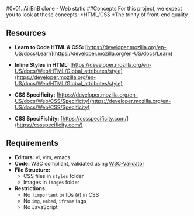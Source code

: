 #0x01. AirBnB clone - Web static
##Concepts
For this project, we expect you to look at these concepts:
    *HTML/CSS
    *The trinity of front-end quality
## Resources
* **Learn to Code HTML & CSS:** [https://developer.mozilla.org/en-US/docs/Learn](https://developer.mozilla.org/en-US/docs/Learn)
* **Inline Styles in HTML:** [https://developer.mozilla.org/en-US/docs/Web/HTML/Global_attributes/style](https://developer.mozilla.org/en-US/docs/Web/HTML/Global_attributes/style)  

* **CSS Specificity:** [https://developer.mozilla.org/en-US/docs/Web/CSS/Specificity](https://developer.mozilla.org/en-US/docs/Web/CSS/Specificity)  

* **CSS SpeciFishity:** [https://cssspecificity.com/](https://cssspecificity.com/)
## Requirements

* **Editors:** vi, vim, emacs
* **Code:** W3C compliant, validated using [W3C-Validator](https://validator.w3.org/)
* **File Structure:**
    * CSS files in `styles` folder
    * Images in `images` folder
* **Restrictions:**
    * No `!important` or IDs (`#`) in CSS
    * No `img`, `embed`, `iframe` tags
    * No JavaScript
